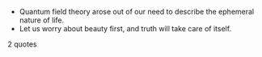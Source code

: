  - Quantum field theory arose out of our need to describe the ephemeral nature of life.
 - Let us worry about beauty first, and truth will take care of itself.

2 quotes